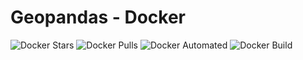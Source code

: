 # Geopandas - Docker
![Docker Stars](https://img.shields.io/docker/stars/andygarfield/geopandas.svg)
![Docker Pulls](https://img.shields.io/docker/pulls/andygarfield/geopandas.svg)
![Docker Automated](https://img.shields.io/docker/automated/andygarfield/geopandas.svg)
![Docker Build](https://img.shields.io/docker/build/andygarfield/geopandas.svg)
